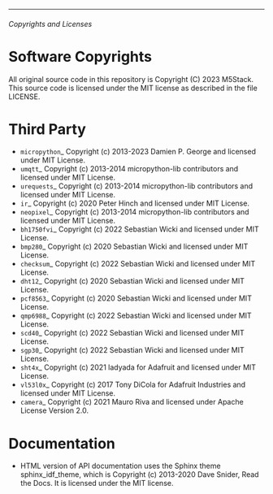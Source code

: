 ************************
###### Copyrights and Licenses


<!-- .. include:: ./refs/COPYRIGHT.ref -->


# Software Copyrights


All original source code in this repository is Copyright (C) 2023 M5Stack.
This source code is licensed under the MIT license as described in the file LICENSE.


# Third Party


- `micropython`_ Copyright (c) 2013-2023 Damien P. George and licensed under MIT License.
- `umqtt`_ Copyright (c) 2013-2014 micropython-lib contributors and licensed under MIT License.
- `urequests`_ Copyright (c) 2013-2014 micropython-lib contributors and licensed under MIT License.
- `ir`_ Copyright (c) 2020 Peter Hinch and licensed under MIT License.
- `neopixel`_ Copyright (c) 2013-2014 micropython-lib contributors and licensed under MIT License.
- `bh1750fvi`_ Copyright (c) 2022 Sebastian Wicki and licensed under MIT License.
- `bmp280`_ Copyright (c) 2020 Sebastian Wicki and licensed under MIT License.
- `checksum`_ Copyright (c) 2022 Sebastian Wicki and licensed under MIT License.
- `dht12`_ Copyright (c) 2020 Sebastian Wicki and licensed under MIT License.
- `pcf8563`_ Copyright (c) 2020 Sebastian Wicki and licensed under MIT License.
- `qmp6988`_ Copyright (c) 2022 Sebastian Wicki and licensed under MIT License.
- `scd40`_ Copyright (c) 2022 Sebastian Wicki and licensed under MIT License.
- `sgp30`_ Copyright (c) 2022 Sebastian Wicki and licensed under MIT License.
- `sht4x`_ Copyright (c) 2021 ladyada for Adafruit and licensed under MIT License.
- `vl53l0x`_ Copyright (c) 2017 Tony DiCola for Adafruit Industries and licensed under MIT License.
- `camera`_ Copyright (c) 2021 Mauro Riva and licensed under Apache License Version 2.0.


# Documentation


- HTML version of API documentation uses the Sphinx theme sphinx_idf_theme,
  which is Copyright (c) 2013-2020 Dave Snider,
  Read the Docs. It is licensed under the MIT license.
